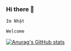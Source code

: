 ### Hi there 👋
`Im Nhật`

`Welcome`

[![Anurag's GitHub stats](https://github-readme-stats.vercel.app/api?username=nhatdote&theme=tokyonight&show_icons=true)](https://github.com/anuraghazra/github-readme-stats)

<!-- [![Top Langs](https://github-readme-stats.vercel.app/api/top-langs/?username=nhatdote)](https://github.com/anuraghazra/github-readme-stats)
 -->
